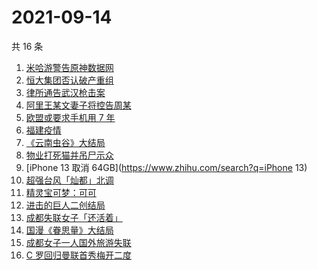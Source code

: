 # 2021-09-14

共 16 条

<!-- BEGIN ZHIHUSEARCH -->
<!-- 最后更新时间 Tue Sep 14 2021 12:10:25 GMT+0800 (China Standard Time) -->
1. [米哈游警告原神数据网](https://www.zhihu.com/search?q=原神)
1. [恒大集团否认破产重组](https://www.zhihu.com/search?q=恒大)
1. [律所通告武汉枪击案](https://www.zhihu.com/search?q=武汉枪击)
1. [阿里王某文妻子将控告周某](https://www.zhihu.com/search?q=王某文)
1. [欧盟或要求手机用 7 年](https://www.zhihu.com/search?q=手机能用7年)
1. [福建疫情](https://www.zhihu.com/search?q=福建疫情)
1. [《云南虫谷》大结局](https://www.zhihu.com/search?q=云南虫谷)
1. [物业打死猫并吊尸示众](https://www.zhihu.com/search?q=物业打死猫)
1. [iPhone 13 取消 64GB](https://www.zhihu.com/search?q=iPhone 13)
1. [超强台风「灿都」北调](https://www.zhihu.com/search?q=灿都)
1. [精灵宝可梦：可可](https://www.zhihu.com/search?q=精灵宝可梦可可)
1. [进击的巨人二创结局](https://www.zhihu.com/search?q=进击的巨人)
1. [成都失联女子「还活着」](https://www.zhihu.com/search?q=成都女子失联)
1. [国漫《眷思量》大结局](https://www.zhihu.com/search?q=眷思量)
1. [成都女子一人国外旅游失联](https://www.zhihu.com/search?q=成都女子失联)
1. [C 罗回归曼联首秀梅开二度](https://www.zhihu.com/search?q=C罗)
<!-- END ZHIHUSEARCH -->
